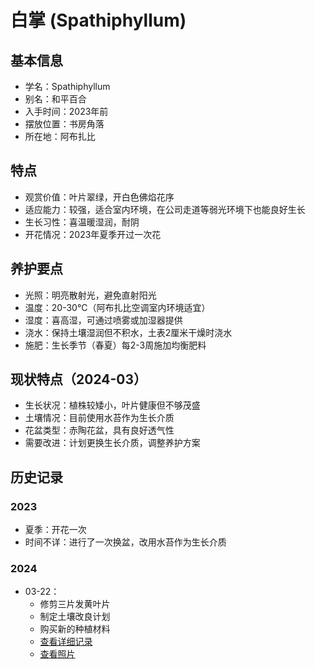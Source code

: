 # 白掌 (Spathiphyllum)

## 基本信息
- 学名：Spathiphyllum
- 别名：和平百合
- 入手时间：2023年前
- 摆放位置：书房角落
- 所在地：阿布扎比

## 特点
- 观赏价值：叶片翠绿，开白色佛焰花序
- 适应能力：较强，适合室内环境，在公司走道等弱光环境下也能良好生长
- 生长习性：喜温暖湿润，耐阴
- 开花情况：2023年夏季开过一次花

## 养护要点
- 光照：明亮散射光，避免直射阳光
- 温度：20-30°C（阿布扎比空调室内环境适宜）
- 湿度：喜高湿，可通过喷雾或加湿器提供
- 浇水：保持土壤湿润但不积水，土表2厘米干燥时浇水
- 施肥：生长季节（春夏）每2-3周施加均衡肥料

## 现状特点（2024-03）
- 生长状况：植株较矮小，叶片健康但不够茂盛
- 土壤情况：目前使用水苔作为生长介质
- 花盆类型：赤陶花盆，具有良好透气性
- 需要改进：计划更换生长介质，调整养护方案

## 历史记录
### 2023
- 夏季：开花一次
- 时间不详：进行了一次换盆，改用水苔作为生长介质

### 2024
- 03-22：
  - 修剪三片发黄叶片
  - 制定土壤改良计划
  - 购买新的种植材料
  - [查看详细记录](../对话/白掌/2024-03-22.md)
  - [查看照片](../图片/白掌/2024-03-22.jpg) 